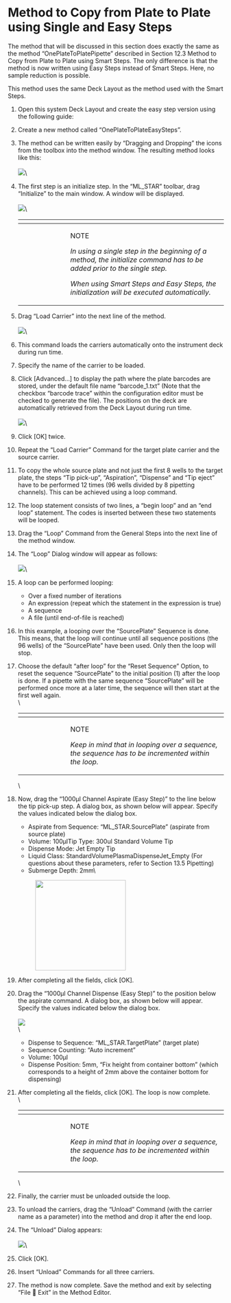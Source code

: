 # Method to Copy from Plate to Plate using Single and Easy Steps

The method that will be discussed in this section does exactly the same as the method “OnePlateToPlatePipette” described in Section 12.3 Method to Copy from Plate to Plate using Smart Steps. The only difference is that the method is now written using Easy Steps instead of Smart Steps. Here, no sample reduction is possible.

This method uses the same Deck Layout as the method used with the Smart Steps.

1. Open this system Deck Layout and create the easy step version using the following guide:
2. Create a new method called “OnePlateToPlateEasySteps”.
3. The method can be written easily by “Dragging and Dropping” the icons from the toolbox into the method window. The resulting method looks like this:\
   \
   ![](<../.gitbook/assets/image (53).png>)\

4.  The first step is an initialize step. In the “ML\_STAR” toolbar, drag “Initialize” to the main window. A window will be displayed.\
    \
    ![](<../.gitbook/assets/image (54).png>)\


    <table data-header-hidden><thead><tr><th width="98"></th><th></th></tr></thead><tbody><tr><td><img src="../.gitbook/assets/image (10) (1) (1) (1) (1) (1) (1) (1) (1) (1) (1) (1).png" alt="" data-size="original"></td><td><p>NOTE</p><p><em>In using a single step in the beginning of a method, the initialize command has to be added prior to the single step.</em></p><p><em>When using Smart Steps and Easy Steps, the initialization will be executed automatically.</em></p></td></tr></tbody></table>
5. Drag “Load Carrier” into the next line of the method.\
   \
   ![](<../.gitbook/assets/image (55).png>)\

6. This command loads the carriers automatically onto the instrument deck during run time.
7. Specify the name of the carrier to be loaded.
8. Click \[Advanced…] to display the path where the plate barcodes are stored, under the default file name “barcode\_1.txt” (Note that the checkbox “barcode trace” within the configuration editor must be checked to generate the file). The positions on the deck are automatically retrieved from the Deck Layout during run time.\
   \
   ![](<../.gitbook/assets/image (56).png>)\

9. Click \[OK] twice.
10. Repeat the “Load Carrier” Command for the target plate carrier and the source carrier.
11. To copy the whole source plate and not just the first 8 wells to the target plate, the steps “Tip pick-up”, “Aspiration”, “Dispense” and “Tip eject” have to be performed 12 times (96 wells divided by 8 pipetting channels). This can be achieved using a loop command.
12. The loop statement consists of two lines, a “begin loop” and an “end loop” statement. The codes is inserted between these two statements will be looped.
13. Drag the “Loop” Command from the General Steps into the next line of the method window.
14. The “Loop” Dialog window will appear as follows:\
    \
    ![](<../.gitbook/assets/image (57).png>)\

15. A loop can be performed looping:
    * Over a fixed number of iterations
    * An expression (repeat which the statement in the expression is true)
    * A sequence
    * A file (until end-of-file is reached)
16. In this example, a looping over the “SourcePlate” Sequence is done. This means, that the loop will continue until all sequence positions (the 96 wells) of the “SourcePlate” have been used. Only then the loop will stop.
17. Choose the default “after loop” for the “Reset Sequence” Option, to reset the sequence “SourcePlate” to the initial position (1) after the loop is done. If a pipette with the same sequence “SourcePlate” will be performed once more at a later time, the sequence will then start at the first well again.\
    \


    <table data-header-hidden><thead><tr><th width="98"></th><th></th></tr></thead><tbody><tr><td><img src="../.gitbook/assets/image (10) (1) (1) (1) (1) (1) (1) (1) (1) (1) (1) (1).png" alt="" data-size="original"></td><td><p>NOTE</p><p><em>Keep in mind that in looping over a sequence, the sequence has to be incremented within the loop.</em></p></td></tr></tbody></table>

    \

18. Now, drag the “1000μl Channel Aspirate (Easy Step)” to the line below the tip pick-up step. A dialog box, as shown below will appear. Specify the values indicated below the dialog box.

    * Aspirate from Sequence: “ML\_STAR.SourcePlate” (aspirate from source plate)
    * Volume: 100μlTip Type: 300ul Standard Volume Tip
    * Dispense Mode: Jet Empty Tip
    * Liquid Class: StandardVolumePlasmaDispenseJet\_Empty (For questions about these parameters, refer to Section 13.5 Pipetting)
    * Submerge Depth: 2mm\


    <figure><img src="../.gitbook/assets/image (58).png" alt="" width="211"><figcaption></figcaption></figure>
19. After completing all the fields, click \[OK].
20. Drag the “1000μl Channel Dispense (Easy Step)” to the position below the aspirate command. A dialog box, as shown below will appear. Specify the values indicated below the dialog box.\
    \
    ![](<../.gitbook/assets/image (59).png>)\
    \

    * Dispense to Sequence: “ML\_STAR.TargetPlate” (target plate)
    * Sequence Counting: “Auto increment”
    * Volume: 100μl
    * Dispense Position: 5mm, “Fix height from container bottom” (which corresponds to a height of 2mm above the container bottom for dispensing)
21. After completing all the fields, click \[OK]. The loop is now complete.\
    \


    <table data-header-hidden><thead><tr><th width="98"></th><th></th></tr></thead><tbody><tr><td><img src="../.gitbook/assets/image (10) (1) (1) (1) (1) (1) (1) (1) (1) (1) (1) (1).png" alt="" data-size="original"></td><td><p>NOTE</p><p><em>Keep in mind that in looping over a sequence, the sequence has to be incremented within the loop.</em></p></td></tr></tbody></table>

    \

22. Finally, the carrier must be unloaded outside the loop.
23. To unload the carriers, drag the “Unload” Command (with the carrier name as a parameter) into the method and drop it after the end loop.
24. The “Unload” Dialog appears:\
    \
    ![](<../.gitbook/assets/image (61).png>)\

25. Click \[OK].
26. Insert “Unload” Commands for all three carriers.
27. The method is now complete. Save the method and exit by selecting “File  Exit” in the Method Editor.


